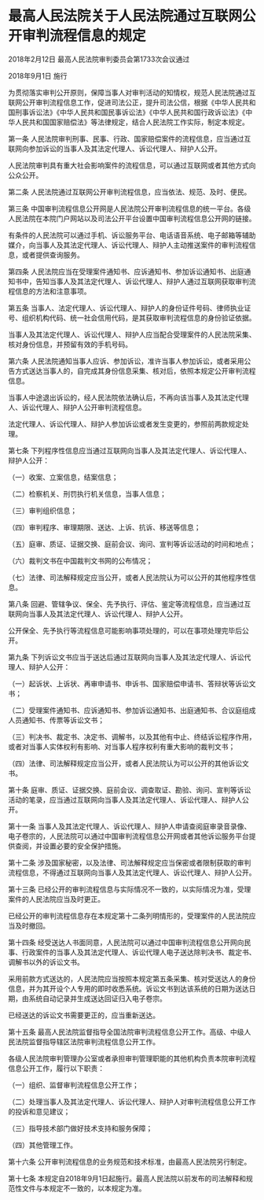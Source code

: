 # 最高人民法院关于人民法院通过互联网公开审判流程信息的规定

2018年2月12日 最高人民法院审判委员会第1733次会议通过

2018年9月1日 施行

<!-- INFO END -->

为贯彻落实审判公开原则，保障当事人对审判活动的知情权，规范人民法院通过互联网公开审判流程信息工作，促进司法公正，提升司法公信，根据《中华人民共和国刑事诉讼法》《中华人民共和国民事诉讼法》《中华人民共和国行政诉讼法》《中华人民共和国国家赔偿法》等法律规定，结合人民法院工作实际，制定本规定。

第一条 人民法院审判刑事、民事、行政、国家赔偿案件的流程信息，应当通过互联网向参加诉讼的当事人及其法定代理人、诉讼代理人、辩护人公开。

人民法院审判具有重大社会影响案件的流程信息，可以通过互联网或者其他方式向公众公开。

第二条 人民法院通过互联网公开审判流程信息，应当依法、规范、及时、便民。

第三条 中国审判流程信息公开网是人民法院公开审判流程信息的统一平台。各级人民法院在本院门户网站以及司法公开平台设置中国审判流程信息公开网的链接。

有条件的人民法院可以通过手机、诉讼服务平台、电话语音系统、电子邮箱等辅助媒介，向当事人及其法定代理人、诉讼代理人、辩护人主动推送案件的审判流程信息，或者提供查询服务。

第四条 人民法院应当在受理案件通知书、应诉通知书、参加诉讼通知书、出庭通知书中，告知当事人及其法定代理人、诉讼代理人、辩护人通过互联网获取审判流程信息的方法和注意事项。

第五条 当事人、法定代理人、诉讼代理人、辩护人的身份证件号码、律师执业证号、组织机构代码、统一社会信用代码，是其获取审判流程信息的身份验证依据。

当事人及其法定代理人、诉讼代理人、辩护人应当配合受理案件的人民法院采集、核对身份信息，并预留有效的手机号码。

第六条 人民法院通知当事人应诉、参加诉讼，准许当事人参加诉讼，或者采用公告方式送达当事人的，自完成其身份信息采集、核对后，依照本规定公开审判流程信息。

当事人中途退出诉讼的，经人民法院依法确认后，不再向该当事人及其法定代理人、诉讼代理人、辩护人公开审判流程信息。

法定代理人、诉讼代理人、辩护人参加诉讼或者发生变更的，参照前两款规定处理。

第七条 下列程序性信息应当通过互联网向当事人及其法定代理人、诉讼代理人、辩护人公开：

（一）收案、立案信息，结案信息；

（二）检察机关、刑罚执行机关信息，当事人信息；

（三）审判组织信息；

（四）审判程序、审理期限、送达、上诉、抗诉、移送等信息；

（五）庭审、质证、证据交换、庭前会议、询问、宣判等诉讼活动的时间和地点；

（六）裁判文书在中国裁判文书网的公布情况；

（七）法律、司法解释规定应当公开，或者人民法院认为可以公开的其他程序性信息。

第八条 回避、管辖争议、保全、先予执行、评估、鉴定等流程信息，应当通过互联网向当事人及其法定代理人、诉讼代理人、辩护人公开。

公开保全、先予执行等流程信息可能影响事项处理的，可以在事项处理完毕后公开。

第九条 下列诉讼文书应当于送达后通过互联网向当事人及其法定代理人、诉讼代理人、辩护人公开：

（一）起诉状、上诉状、再审申请书、申诉书、国家赔偿申请书、答辩状等诉讼文书；

（二）受理案件通知书、应诉通知书、参加诉讼通知书、出庭通知书、合议庭组成人员通知书、传票等诉讼文书；

（三）判决书、裁定书、决定书、调解书，以及其他有中止、终结诉讼程序作用，或者对当事人实体权利有影响、对当事人程序权利有重大影响的裁判文书；

（四）法律、司法解释规定应当公开，或者人民法院认为可以公开的其他诉讼文书。

第十条 庭审、质证、证据交换、庭前会议、调查取证、勘验、询问、宣判等诉讼活动的笔录，应当通过互联网向当事人及其法定代理人、诉讼代理人、辩护人公开。

第十一条 当事人及其法定代理人、诉讼代理人、辩护人申请查阅庭审录音录像、电子卷宗的，人民法院可以通过中国审判流程信息公开网或者其他诉讼服务平台提供查阅，并设置必要的安全保护措施。

第十二条 涉及国家秘密，以及法律、司法解释规定应当保密或者限制获取的审判流程信息，不得通过互联网向当事人及其法定代理人、诉讼代理人、辩护人公开。

第十三条 已经公开的审判流程信息与实际情况不一致的，以实际情况为准，受理案件的人民法院应当及时更正。

已经公开的审判流程信息存在本规定第十二条列明情形的，受理案件的人民法院应当及时撤回。

第十四条 经受送达人书面同意，人民法院可以通过中国审判流程信息公开网向民事、行政案件的当事人及其法定代理人、诉讼代理人电子送达除判决书、裁定书、调解书以外的诉讼文书。

采用前款方式送达的，人民法院应当按照本规定第五条采集、核对受送达人的身份信息，并为其开设个人专用的即时收悉系统。诉讼文书到达该系统的日期为送达日期，由系统自动记录并生成送达回证归入电子卷宗。

已经送达的诉讼文书需要更正的，应当重新送达。

第十五条 最高人民法院监督指导全国法院审判流程信息公开工作。高级、中级人民法院监督指导辖区法院审判流程信息公开工作。

各级人民法院审判管理办公室或者承担审判管理职能的其他机构负责本院审判流程信息公开工作，履行以下职责：

（一）组织、监督审判流程信息公开工作；

（二）处理当事人及其法定代理人、诉讼代理人、辩护人对审判流程信息公开工作的投诉和意见建议；

（三）指导技术部门做好技术支持和服务保障；

（四）其他管理工作。

第十六条 公开审判流程信息的业务规范和技术标准，由最高人民法院另行制定。

第十七条 本规定自2018年9月1日起施行。最高人民法院以前发布的司法解释和规范性文件与本规定不一致的，以本规定为准。